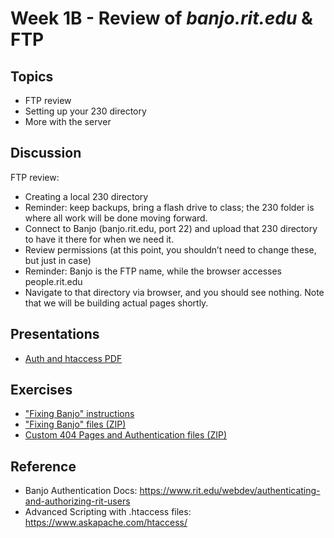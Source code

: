 # Week 1B - Review of *banjo.rit.edu* & FTP

## Topics
- FTP review
- Setting up your 230 directory
- More with the server

## Discussion
FTP review:
   - Creating a local 230 directory
   - Reminder: keep backups, bring a flash drive to class; the 230 folder is where all work will be done moving forward.
   - Connect to Banjo (banjo.rit.edu, port 22) and upload that 230 directory to have it there for when we need it.
   - Review permissions (at this point, you shouldn’t need to change these, but just in case)
   - Reminder: Banjo is the FTP name, while the browser accesses people.rit.edu
   - Navigate to that directory via browser, and you should see nothing. Note that we will be building actual pages shortly.

## Presentations
- [Auth and htaccess PDF](../docs/Auth_and_htaccess.pdf)

## Exercises
- ["Fixing Banjo" instructions](../exercises/1B-Fixing-Banjo.md)
- ["Fixing Banjo" files (ZIP)](../exercises/FixingBanjo.zip)
- [Custom 404 Pages and Authentication files (ZIP)](../exercises/Custom_404_Auth_start.zip)


## Reference
- Banjo Authentication Docs: https://www.rit.edu/webdev/authenticating-and-authorizing-rit-users
- Advanced Scripting with .htaccess files: https://www.askapache.com/htaccess/

